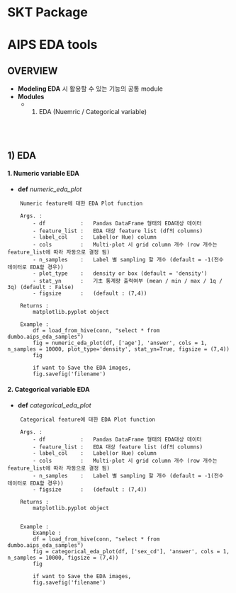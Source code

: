 # SKT Package
# AIPS EDA tools

## OVERVIEW

- **Modeling EDA** 시 활용할 수 있는 기능의 공통 module
- **Modules**
    - 1) EDA (Nuemric / Categorical variable)
<br>
<br>

## 1) EDA
#### 1. Numeric variable EDA
- **def** *numeric_eda_plot*
    
```
    Numeric feature에 대한 EDA Plot function
    
    Args. :
        - df           :   Pandas DataFrame 형태의 EDA대상 데이터
        - feature_list :   EDA 대상 feature list (df의 columns)
        - label_col    :   Label(or Hue) column
        - cols         :   Multi-plot 시 grid column 개수 (row 개수는 feature_list에 따라 자동으로 결정 됨)
        - n_samples    :   Label 별 sampling 할 개수 (default = -1(전수 데이터로 EDA할 경우))
        - plot_type    :   density or box (default = 'density')
        - stat_yn      :   기초 통계량 출력여부 (mean / min / max / 1q / 3q) (default : False)
        - figsize      :   (default : (7,4))
    
    Returns : 
        matplotlib.pyplot object

    Example : 
        df = load_from_hive(conn, "select * from dumbo.aips_eda_samples")
        fig = numeric_eda_plot(df, ['age'], 'answer', cols = 1, n_samples = 10000, plot_type='density', stat_yn=True, figsize = (7,4))
        fig
        
        if want to Save the EDA images,
        fig.savefig('filename')
```


#### 2. Categorical variable EDA
- **def** *categorical_eda_plot*
    
```
    Categorical feature에 대한 EDA Plot function
    
    Args. :
        - df           :   Pandas DataFrame 형태의 EDA대상 데이터
        - feature_list :   EDA 대상 feature list (df의 columns)
        - label_col    :   Label(or Hue) column
        - cols         :   Multi-plot 시 grid column 개수 (row 개수는 feature_list에 따라 자동으로 결정 됨)
        - n_samples    :   Label 별 sampling 할 개수 (default = -1(전수 데이터로 EDA할 경우))
        - figsize      :   (default : (7,4))
    
    Returns : 
        matplotlib.pyplot object


    Example : 
        Example : 
        df = load_from_hive(conn, "select * from dumbo.aips_eda_samples")
        fig = categorical_eda_plot(df, ['sex_cd'], 'answer', cols = 1, n_samples = 10000, figsize = (7,4))
        fig
        
        if want to Save the EDA images,
        fig.savefig('filename')
    
```
